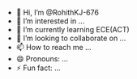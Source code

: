 - 👋 Hi, I’m @RohithKJ-676
- 👀 I’m interested in ...
- 🌱 I’m currently learning ECE(ACT)
- 💞️ I’m looking to collaborate on ...
- 📫 How to reach me ...
- 😄 Pronouns: ...
- ⚡ Fun fact: ...

<!---
RohithKJ-676/RohithKJ-676 is a ✨ special ✨ repository because its `README.md` (this file) appears on your GitHub profile.
You can click the Preview link to take a look at your changes.
--->
